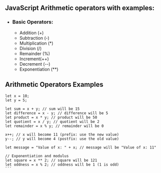 ## JavaScript Arithmetic operators with examples:

* ### Basic Operators:
    * Addition (+) 
    * Subtraction (-)
    * Multiplication (*)
    * Division (/)
    * Remainder (%) 
    * Increment(++)
    * Decrement (--)
    * Exponentiation (**)
  
## Arithmetic Operators Examples

````
let x = 10;
let y = 5;

let sum = x + y; // sum will be 15
let difference = x - y; // difference will be 5
let product = x * y; // product will be 50
let quotient = x / y; // quotient will be 2
let remainder = x % y; // remainder will be 0

x++; // x will become 11 (prefix: use the new value)
y--; // y will become 4 (postfix: use the old value)

let message = "Value of x: " + x; // message will be "Value of x: 11"

// Exponentiation and modulus
let square = x ** 2; // square will be 121
let oddness = x % 2; // oddness will be 1 (1 is odd)
```
